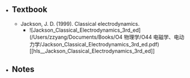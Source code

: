 - ## Textbook
	- Jackson, J. D. (1999). Classical electrodynamics.
		- ![Jackson_Classical_Electrodynamics_3rd_ed](/Users/zzyang/Documents/Books/O4 物理学/O44 电磁学、电动力学/Jackson_Classical_Electrodynamics_3rd_ed.pdf) [[hls__Jackson_Classical_Electrodynamics_3rd_ed]]
- ## Notes